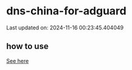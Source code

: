 # dns-china-for-adguard

Last updated on: 2024-11-16 00:23:45.404049

## how to use

[See here](https://github.com/AdguardTeam/AdGuardHome/wiki/Configuration#upstreams-from-file)